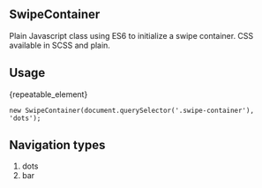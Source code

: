 ## SwipeContainer

Plain Javascript class using ES6 to initialize a swipe container.
CSS available in SCSS and plain.

## Usage

<div className="swipe-container">
	<div className="swipe-container__contents">
		{repeatable_element}
	</div>
</div>

`new SwipeContainer(document.querySelector('.swipe-container'), 'dots');`

## Navigation types

1. dots
2. bar
